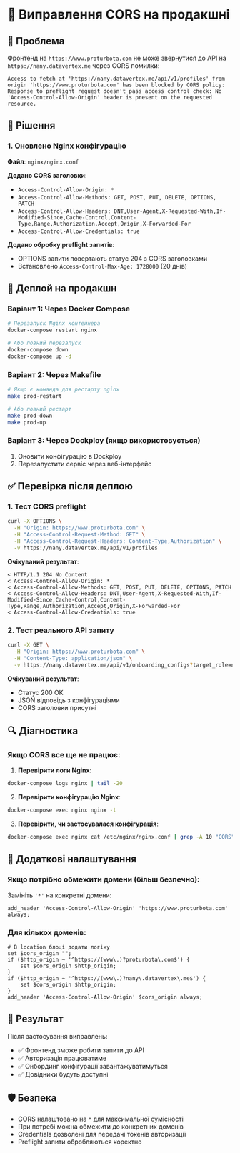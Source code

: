 # 🔧 Виправлення CORS на продакшні

## 🎯 Проблема
Фронтенд на `https://www.proturbota.com` не може звернутися до API на `https://nany.datavertex.me` через CORS помилки:

```
Access to fetch at 'https://nany.datavertex.me/api/v1/profiles' from origin 'https://www.proturbota.com' has been blocked by CORS policy: Response to preflight request doesn't pass access control check: No 'Access-Control-Allow-Origin' header is present on the requested resource.
```

## 🔧 Рішення

### 1. Оновлено Nginx конфігурацію
**Файл**: `nginx/nginx.conf`

**Додано CORS заголовки**:
- `Access-Control-Allow-Origin: *`
- `Access-Control-Allow-Methods: GET, POST, PUT, DELETE, OPTIONS, PATCH`
- `Access-Control-Allow-Headers: DNT,User-Agent,X-Requested-With,If-Modified-Since,Cache-Control,Content-Type,Range,Authorization,Accept,Origin,X-Forwarded-For`
- `Access-Control-Allow-Credentials: true`

**Додано обробку preflight запитів**:
- OPTIONS запити повертають статус 204 з CORS заголовками
- Встановлено `Access-Control-Max-Age: 1728000` (20 днів)

## 🚀 Деплой на продакшн

### Варіант 1: Через Docker Compose
```bash
# Перезапуск Nginx контейнера
docker-compose restart nginx

# Або повний перезапуск
docker-compose down
docker-compose up -d
```

### Варіант 2: Через Makefile
```bash
# Якщо є команда для рестарту nginx
make prod-restart

# Або повний рестарт
make prod-down
make prod-up
```

### Варіант 3: Через Dockploy (якщо використовується)
1. Оновити конфігурацію в Dockploy
2. Перезапустити сервіс через веб-інтерфейс

## ✅ Перевірка після деплою

### 1. Тест CORS preflight
```bash
curl -X OPTIONS \
  -H "Origin: https://www.proturbota.com" \
  -H "Access-Control-Request-Method: GET" \
  -H "Access-Control-Request-Headers: Content-Type,Authorization" \
  -v https://nany.datavertex.me/api/v1/profiles
```

**Очікуваний результат**:
```
< HTTP/1.1 204 No Content
< Access-Control-Allow-Origin: *
< Access-Control-Allow-Methods: GET, POST, PUT, DELETE, OPTIONS, PATCH
< Access-Control-Allow-Headers: DNT,User-Agent,X-Requested-With,If-Modified-Since,Cache-Control,Content-Type,Range,Authorization,Accept,Origin,X-Forwarded-For
< Access-Control-Allow-Credentials: true
```

### 2. Тест реального API запиту
```bash
curl -X GET \
  -H "Origin: https://www.proturbota.com" \
  -H "Content-Type: application/json" \
  -v https://nany.datavertex.me/api/v1/onboarding_configs?target_role=nanny
```

**Очікуваний результат**:
- Статус 200 OK
- JSON відповідь з конфігураціями
- CORS заголовки присутні

## 🔍 Діагностика

### Якщо CORS все ще не працює:

1. **Перевірити логи Nginx**:
```bash
docker-compose logs nginx | tail -20
```

2. **Перевірити конфігурацію Nginx**:
```bash
docker-compose exec nginx nginx -t
```

3. **Перевірити, чи застосувалася конфігурація**:
```bash
docker-compose exec nginx cat /etc/nginx/nginx.conf | grep -A 10 "CORS"
```

## 📝 Додаткові налаштування

### Якщо потрібно обмежити домени (більш безпечно):
Замініть `'*'` на конкретні домени:
```nginx
add_header 'Access-Control-Allow-Origin' 'https://www.proturbota.com' always;
```

### Для кількох доменів:
```nginx
# В location блоці додати логіку
set $cors_origin "";
if ($http_origin ~ '^https://(www\.)?proturbota\.com$') {
    set $cors_origin $http_origin;
}
if ($http_origin ~ '^https://(www\.)?nany\.datavertex\.me$') {
    set $cors_origin $http_origin;
}
add_header 'Access-Control-Allow-Origin' $cors_origin always;
```

## 🎉 Результат

Після застосування виправлень:
- ✅ Фронтенд зможе робити запити до API
- ✅ Авторизація працюватиме
- ✅ Онбординг конфігурації завантажуватимуться
- ✅ Довідники будуть доступні

## 🛡️ Безпека

- CORS налаштовано на `*` для максимальної сумісності
- При потребі можна обмежити до конкретних доменів
- Credentials дозволені для передачі токенів авторизації
- Preflight запити обробляються коректно